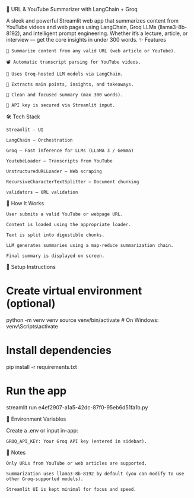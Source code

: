 🦜 URL & YouTube Summarizer with LangChain + Groq

A sleek and powerful Streamlit web app that summarizes content from YouTube videos and web pages using LangChain, Groq LLMs (llama3-8b-8192), and intelligent prompt engineering. Whether it’s a lecture, article, or interview — get the core insights in under 300 words.
✨ Features

    🔗 Summarize content from any valid URL (web article or YouTube).

    📽️ Automatic transcript parsing for YouTube videos.

    🧠 Uses Groq-hosted LLM models via LangChain.

    📄 Extracts main points, insights, and takeaways.

    🎯 Clean and focused summary (max 300 words).

    🔐 API key is secured via Streamlit input.

🛠️ Tech Stack

    Streamlit – UI

    LangChain – Orchestration

    Groq – Fast inference for LLMs (LLaMA 3 / Gemma)

    YoutubeLoader – Transcripts from YouTube

    UnstructuredURLLoader – Web scraping

    RecursiveCharacterTextSplitter – Document chunking

    validators – URL validation

🧪 How It Works

    User submits a valid YouTube or webpage URL.

    Content is loaded using the appropriate loader.

    Text is split into digestible chunks.

    LLM generates summaries using a map-reduce summarization chain.

    Final summary is displayed on screen.

🧰 Setup Instructions

# Create virtual environment (optional)
python -m venv venv
source venv/bin/activate  # On Windows: venv\Scripts\activate

# Install dependencies
pip install -r requirements.txt

# Run the app
streamlit run e4ef2907-a1a5-42dc-87f0-95eb6d51fa1b.py

🔑 Environment Variables

Create a .env or input in-app:

    GROQ_API_KEY: Your Groq API key (entered in sidebar).

📌 Notes

    Only URLs from YouTube or web articles are supported.

    Summarization uses llama3-8b-8192 by default (you can modify to use other Groq-supported models).

    Streamlit UI is kept minimal for focus and speed.
